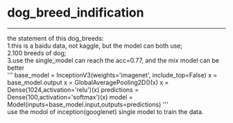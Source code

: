 # dog_breed_indification
---
the statement of this dog_breeds:  
  1.this is a baidu data, not kaggle, but the model can both use;  
  2.100 breeds of dog;  
  3.use the single_model can reach the acc=0.77, and the mix model can be better  
'''
base_model = InceptionV3(weights='imagenet', include_top=False)
x = base_model.output
x = GlobalAveragePooling2D()(x) 
x = Dense(1024,activation='relu')(x)
predictions = Dense(100,activation='softmax')(x)
model = Model(inputs=base_model.input,outputs=predictions)
'''  
use the modol of inception(googlenet) single model to train the data.
